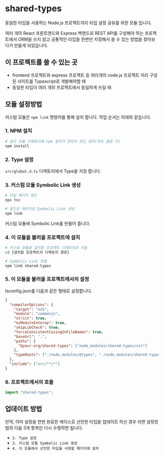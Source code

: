 # shared-types

동일한 타입을 사용하는 Node.js 프로젝트끼리 타입 설정 공유를 위한 모듈 입니다.

여러 개의 React 프론트엔드와 Express 백엔드로 REST API를 구성해야 하는 프로젝트에서 ORM을 쓰지 않고 공통적인 타입을 한번만 지정해서 쓸 수 있는 방법을 찾아보다가 만들게 되었습니다.

## 이 프로젝트를 쓸 수 있는 곳

- frontend 프로젝트와 express 프로젝트 등 여러개의 node.js 프로젝트 끼리 구성된 사이트를 Typescript로 개발해야할 때
- 동일한 타입이 여러 개의 프로젝트에서 동일하게 쓰일 때

## 모듈 설정방법

커스텀 모듈은 `npm link` 명령어를 통해 설치 합니다.
작업 순서는 아래와 같습니다.

### 1. NPM 설치

```bash
# 설치 모듈 디렉토리에 npm 설치가 안되어 있는 경우(최초 클론 시)
npm install
```

### 2. Type 설정

`src/global.d.ts` 디렉토리에서 Type을 지정 합니다.

### 3. 커스텀 모듈 Symbolic Link 생성

```bash
# 타입 패키지 빌드
npx tsc
```

```bash
# 빌드된 패키지로 Symbolic Link 생성
npm link
```

커스텀 모듈에 Symbolic Link를 만들어 줍니다.

### 4. 이 모듈을 불러올 프로젝트에 설치

```bash
# 커스텀 모듈을 설치할 프로젝트 디렉토리로 이동
cd {설치할 프로젝트의 디렉토리 경로}
```

```bash
# Symbolic Link 연결
npm link shared-types
```

### 5. 이 모듈을 불러올 프로젝트에서의 설정

tsconfig.json를 다음과 같은 형태로 설정합니다.

```json
{
  "compilerOptions": {
    "target": "es5",
    "module": "commonjs",
    "strict": true,
    "esModuleInterop": true,
    "skipLibCheck": true,
    "forceConsistentCasingInFileNames": true,
    "baseUrl": ".",
    "paths": {
      "@your-org/shared-types": ["node_modules/shared-types/src"]
    },
    "typeRoots": ["./node_modules/@types", "./node_modules/shared-types"]
  },
  "include": ["src/**/*"]
}
```

### 6. 프로젝트에서의 호출

```ts
import "shared-types";
```

## 업데이트 방법

만약, 이미 설정을 한번 완료한 케이스로 선언한 타입을 업데이트 하신 경우 라면 설정방법의 다음 3개 항목만 다시 수행하면 됩니다.

- `2. Type 설정`
- `3. 커스텀 모듈 Symbolic Link 생성`
- `4. 이 모듈에서 선언한 타입을 사용할 패키지에 설치`
